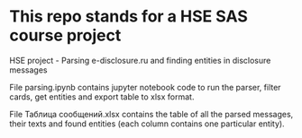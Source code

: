 # This repo stands for a HSE SAS course project
HSE project - Parsing e-disclosure.ru and finding entities in disclosure messages

File parsing.ipynb contains jupyter notebook code to run the parser, filter cards, get entities and export table to xlsx format.

File Таблица сообщений.xlsx contains the table of all the parsed messages, their texts and found entities (each column contains one particular entity).
